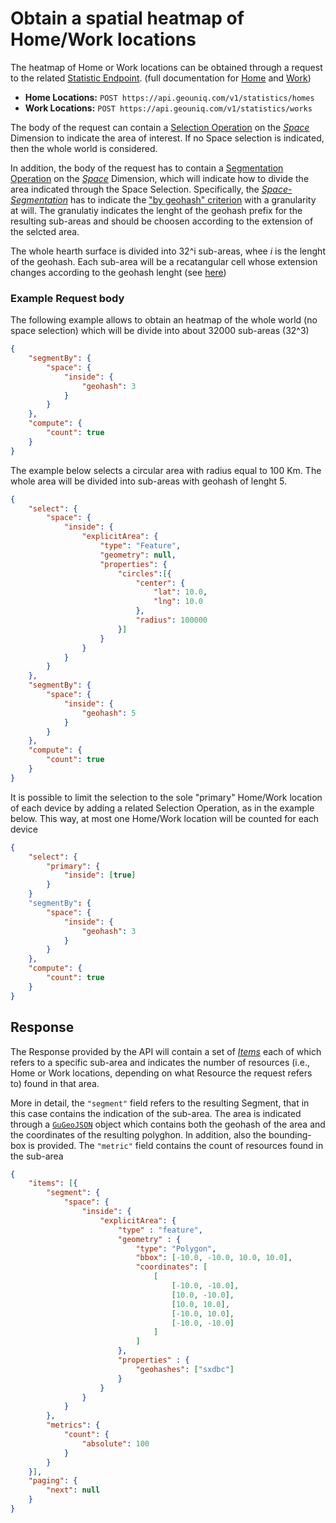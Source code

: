 # Obtain a spatial heatmap of Home/Work locations

The heatmap of Home or Work locations can be obtained through a request to the related [Statistic Endpoint](/api/reference/endpoints/statistics/index.md).  (full documentation for [Home](/api/reference/endpoints/statistics/home-location.md) and [Work](/api/reference/endpoints/statistics/work-location.md))

* **Home Locations:** `POST https://api.geouniq.com/v1/statistics/homes`
* **Work Locations:** `POST https://api.geouniq.com/v1/statistics/works`

The body of the request can contain a [Selection Operation](/api/concepts/resource-selection.md) on the [*Space*](/api/reference/dimensions/space.md) Dimension to indicate the area of interest.
If no Space selection is indicated, then the whole world is considered.

In addition, the body of the request has to contain a [Segmentation Operation](/api/concepts/statistics.md#segmentation-operation) on the [*Space*](/api/reference/dimensions/space.md) Dimension, which will indicate how to divide the area indicated through the Space Selection.
Specifically, the [*Space-Segmentation*](/api/reference/data-models/d-segmentation/space.md) has to indicate the ["by geohash" criterion](api/dimensions/space.md#segmentation-criteria) with a granularity at will.
The granulatiy indicates the lenght of the geohash prefix for the resulting sub-areas and should be choosen according to the extension of the selcted area.

The whole hearth surface is divided into 32^i sub-areas, whee *i* is the lenght of the geohash. 
Each sub-area will be a recatangular cell whose extension changes according to the geohash lenght (see [here](/api/reference/dimensions/space.md#resulting-sub-areas))

### Example Request body

The following example allows to obtain an heatmap of the whole world (no space selection) which will be divide into about 32000 sub-areas (32^3)

```json
{
	"segmentBy": {
		"space": {
			"inside": {
				"geohash": 3
			}
		}
	},
	"compute": {
		"count": true
	}
}
```

The example below selects a circular area with radius equal to 100 Km.
The whole area will be divided into sub-areas with geohash of lenght 5. 


```json
{
	"select": {
		"space": {
			"inside": {
				"explicitArea": {
					"type": "Feature",
					"geometry": null,
					"properties": {
						"circles":[{
							"center": {
								"lat": 10.0,
								"lng": 10.0
							},
							"radius": 100000
						}]
					}
				}
			}
		}
	},
	"segmentBy": {
		"space": {
			"inside": {
				"geohash": 5
			}
		}
	},
	"compute": {
		"count": true
	}
}
```

It is possible to limit the selection to the sole "primary" Home/Work location of each device by adding a related Selection Operation, as in the example below.
This way, at most one Home/Work location will be counted for each device

```json
{
	"select": {
        "primary": {
    	    "inside": [true]
        }
	}
	"segmentBy": {
		"space": {
			"inside": {
				"geohash": 3
			}
		}
	},
	"compute": {
		"count": true
	}
}
```

## Response

The Response provided by the API will contain a set of [*Items*](/api/reference/general-aspects/pagination.md) each of which refers to a specific sub-area and indicates the number of resources (i.e., Home or Work locations, depending on what Resource the request refers to) found in that area.

More in detail, the `"segment"` field refers to the resulting Segment, that in this case contains the indication of the sub-area.
The area is indicated through a [`GuGeoJSON`](/api/reference/data-models/common/gu-geo-json.md) object which contains both the geohash of the area and the coordinates of the resulting polyghon.
In addition, also the bounding-box is provided.
The `"metric"` field contains the count of resources found in the sub-area

```json
{
	"items": [{
		"segment": {
			"space": {
				"inside": {
				    "explicitArea": {
				        "type" : "feature",
				        "geometry" : { 
				            "type": "Polygon", 
				            "bbox": [-10.0, -10.0, 10.0, 10.0],
				            "coordinates": [
				    			[
				    				[-10.0, -10.0],
				    				[10.0, -10.0],
				    				[10.0, 10.0],
				    				[-10.0, 10.0],
				    				[-10.0, -10.0]
				    			]
				    		]
				        },
				        "properties" : {
				            "geohashes": ["sxdbc"]
				        }
				    }
				}
			}
		},
		"metrics": {
			"count": {
				"absolute": 100
			}
		}
	}],
	"paging": {
		"next": null
	}
}
```